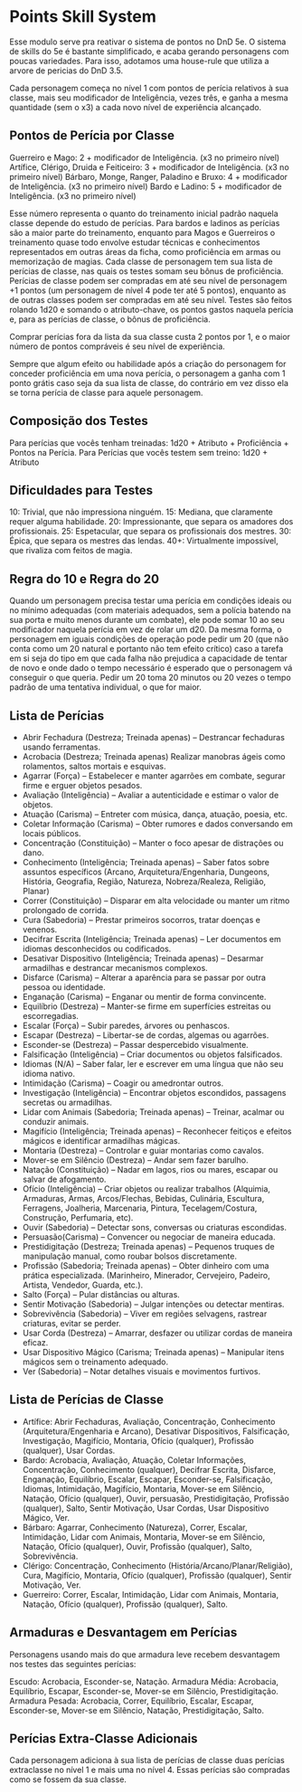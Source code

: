 # Points Skill System

Esse modulo serve pra reativar o sistema de pontos no DnD 5e. O sistema de skills do 5e é bastante simplificado, e acaba gerando personagens com poucas variedades. Para isso, adotamos uma house-rule que utiliza a arvore de pericias do DnD 3.5. 

Cada personagem começa no nível 1 com pontos de perícia relativos à sua classe, mais seu modificador de Inteligência, vezes três, e ganha a mesma quantidade (sem o x3) a cada novo nível de experiência alcançado.


## Pontos de Perícia por Classe

Guerreiro e Mago: 2 + modificador de Inteligência. (x3 no primeiro nível)
Artífice, Clérigo, Druida e Feiticeiro: 3 + modificador de Inteligência. (x3 no primeiro nível)
Bárbaro, Monge, Ranger, Paladino e Bruxo: 4 + modificador de Inteligência. (x3 no primeiro nível)
Bardo e Ladino: 5 + modificador de Inteligência. (x3 no primeiro nível)

Esse número representa o quanto do treinamento inicial padrão naquela classe depende do estudo de perícias. Para bardos e ladinos as perícias são a maior parte do treinamento, enquanto para Magos e Guerreiros o treinamento quase todo envolve estudar técnicas e conhecimentos representados em outras áreas da ficha, como proficiência em armas ou memorização de magias. Cada classe de personagem tem sua lista de perícias de classe, nas quais os testes somam seu bônus de proficiência. Perícias de classe podem ser compradas em até seu nível de personagem +1 pontos (um personagem de nível 4 pode ter até 5 pontos), enquanto as de outras classes podem ser compradas em até seu nível. Testes são feitos rolando 1d20 e somando o atributo-chave, os pontos gastos naquela perícia e, para as perícias de classe, o bônus de proficiência.

Comprar perícias fora da lista da sua classe custa 2 pontos por 1, e o maior número de pontos compráveis é seu nível de experiência.

Sempre que algum efeito ou habilidade após a criação do personagem for conceder proficiência em uma nova perícia, o personagem a ganha com 1 ponto grátis caso seja da sua lista de classe, do contrário em vez disso ela se torna perícia de classe para aquele personagem.


## Composição dos Testes

Para perícias que vocês tenham treinadas: 1d20 + Atributo + Proficiência + Pontos na Perícia.
Para Perícias que vocês testem sem treino: 1d20 + Atributo


## Dificuldades para Testes

10: Trivial, que não impressiona ninguém.
15: Mediana, que claramente requer alguma habilidade.
20: Impressionante, que separa os amadores dos profissionais.
25: Espetacular, que separa os profissionais dos mestres.
30: Épica, que separa os mestres das lendas.
40+: Virtualmente impossível, que rivaliza com feitos de magia.


## Regra do 10 e Regra do 20

Quando um personagem precisa testar uma perícia em condições ideais ou no mínimo adequadas (com materiais adequados, sem a polícia batendo na sua porta e muito menos durante um combate), ele pode somar 10 ao seu modificador naquela perícia em vez de rolar um d20. Da mesma forma, o personagem em iguais condições de operação pode pedir um 20 (que não conta como um 20 natural e portanto não tem efeito crítico) caso a tarefa em si seja do tipo em que cada falha não prejudica a capacidade de tentar de novo e onde dado o tempo necessário é esperado que o personagem vá conseguir o que queria. Pedir um 20 toma 20 minutos ou 20 vezes o tempo padrão de uma tentativa individual, o que for maior.


## Lista de Perícias

- Abrir Fechadura (Destreza; Treinada apenas) – Destrancar fechaduras usando ferramentas.
- Acrobacia (Destreza; Treinada apenas) Realizar manobras ágeis como rolamentos, saltos mortais e esquivas.
- Agarrar (Força) – Estabelecer e manter agarrões em combate, segurar firme e erguer objetos pesados.
- Avaliação (Inteligência) – Avaliar a autenticidade e estimar o valor de objetos.
- Atuação (Carisma) – Entreter com música, dança, atuação, poesia, etc.
- Coletar Informação (Carisma) – Obter rumores e dados conversando em locais públicos.
- Concentração (Constituição) – Manter o foco apesar de distrações ou dano.
- Conhecimento (Inteligência; Treinada apenas) – Saber fatos sobre assuntos específicos (Arcano, Arquitetura/Engenharia, Dungeons, História, Geografia, Região, Natureza, Nobreza/Realeza, Religião, Planar)
- Correr (Constituição) – Disparar em alta velocidade ou manter um ritmo prolongado de corrida.
- Cura (Sabedoria) – Prestar primeiros socorros, tratar doenças e venenos.
- Decifrar Escrita (Inteligência; Treinada apenas) – Ler documentos em idiomas desconhecidos ou codificados.
- Desativar Dispositivo (Inteligência; Treinada apenas) – Desarmar armadilhas e destrancar mecanismos complexos.
- Disfarce (Carisma) – Alterar a aparência para se passar por outra pessoa ou identidade.
- Enganação (Carisma) – Enganar ou mentir de forma convincente.
- Equilíbrio (Destreza) – Manter-se firme em superfícies estreitas ou escorregadias.
- Escalar (Força) – Subir paredes, árvores ou penhascos.
- Escapar (Destreza) – Libertar-se de cordas, algemas ou agarrões.
- Esconder-se (Destreza) – Passar despercebido visualmente.
- Falsificação (Inteligência) – Criar documentos ou objetos falsificados.
- Idiomas (N/A) – Saber falar, ler e escrever em uma língua que não seu idioma nativo.
- Intimidação (Carisma) – Coagir ou amedrontar outros.
- Investigação (Inteligência) – Encontrar objetos escondidos, passagens secretas ou armadilhas.
- Lidar com Animais  (Sabedoria; Treinada apenas) – Treinar, acalmar ou conduzir animais.
- Magifício (Inteligência; Treinada apenas) – Reconhecer feitiços e efeitos mágicos e identificar armadilhas mágicas.
- Montaria (Destreza) – Controlar e guiar montarias como cavalos.
- Mover-se em Silêncio (Destreza) – Andar sem fazer barulho.
- Natação (Constituição) – Nadar em lagos, rios ou mares, escapar ou salvar de afogamento.
- Ofício (Inteligência) – Criar objetos ou realizar trabalhos (Alquimia, Armaduras, Armas, Arcos/Flechas, Bebidas, Culinária, Escultura, Ferragens, Joalheria, Marcenaria, Pintura, Tecelagem/Costura, Construção, Perfumaria, etc).
- Ouvir (Sabedoria) – Detectar sons, conversas ou criaturas escondidas.
- Persuasão(Carisma) – Convencer ou negociar de maneira educada.
- Prestidigitação (Destreza; Treinada apenas) – Pequenos truques de manipulação manual, como roubar bolsos discretamente.
- Profissão (Sabedoria; Treinada apenas) – Obter dinheiro com uma prática especializada. (Marinheiro, Minerador, Cervejeiro, Padeiro, Artista, Vendedor, Guarda, etc.).
- Salto (Força) – Pular distâncias ou alturas.
- Sentir Motivação (Sabedoria) – Julgar intenções ou detectar mentiras.
- Sobrevivência (Sabedoria) – Viver em regiões selvagens, rastrear criaturas, evitar se perder.
- Usar Corda (Destreza) – Amarrar, desfazer ou utilizar cordas de maneira eficaz.
- Usar Dispositivo Mágico (Carisma; Treinada apenas) – Manipular itens mágicos sem o treinamento adequado.
- Ver (Sabedoria) – Notar detalhes visuais e movimentos furtivos.
 
## Lista de Perícias de Classe

- Artífice: Abrir Fechaduras, Avaliação, Concentração, Conhecimento (Arquitetura/Engenharia e Arcano), Desativar Dispositivos, Falsificação, Investigação, Magifício, Montaria, Ofício (qualquer), Profissão (qualquer), Usar Cordas.
- Bardo: Acrobacia, Avaliação, Atuação, Coletar Informações, Concentração, Conhecimento (qualquer), Decifrar Escrita, Disfarce, Enganação, Equilíbrio, Escalar, Escapar, Esconder-se, Falsificação, Idiomas, Intimidação, Magifício, Montaria, Mover-se em Silêncio, Natação, Ofício (qualquer), Ouvir, persuasão, Prestidigitação, Profissão (qualquer), Salto, Sentir Motivação, Usar Cordas, Usar Dispositivo Mágico, Ver.
- Bárbaro: Agarrar, Conhecimento (Natureza), Correr, Escalar, Intimidação, Lidar com Animais, Montaria, Mover-se em Silêncio, Natação, Ofício (qualquer), Ouvir, Profissão (qualquer), Salto, Sobrevivência.
- Clérigo: Concentração, Conhecimento (História/Arcano/Planar/Religião), Cura, Magifício, Montaria, Ofício (qualquer), Profissão (qualquer), Sentir Motivação, Ver.
- Guerreiro: Correr, Escalar, Intimidação, Lidar com Animais, Montaria, Natação, Ofício (qualquer), Profissão (qualquer), Salto.


## Armaduras e Desvantagem em Perícias

Personagens usando mais do que armadura leve recebem desvantagem nos testes das seguintes perícias:

Escudo: Acrobacia, Esconder-se, Natação.
Armadura Média: Acrobacia, Equilíbrio, Escapar, Esconder-se, Mover-se em Silêncio, Prestidigitação.
Armadura Pesada: Acrobacia, Correr, Equilíbrio, Escalar, Escapar, Esconder-se, Mover-se em Silêncio, Natação, Prestidigitação, Salto.


## Perícias Extra-Classe Adicionais

Cada personagem adiciona à sua lista de perícias de classe duas perícias extraclasse no nível 1 e mais uma no nível 4. Essas perícias são compradas como se fossem da sua classe.
